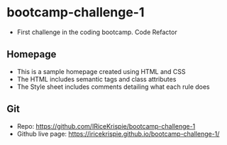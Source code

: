 # bootcamp-challenge-1
* First challenge in the coding bootcamp. Code Refactor

## Homepage
* This is a sample homepage created using HTML and CSS
* The HTML includes semantic tags and class attributes
* The Style sheet includes comments detailing what each rule does
## Git
* Repo: https://github.com/IRiceKrispie/bootcamp-challenge-1
* Github live page: https://iricekrispie.github.io/bootcamp-challenge-1/
